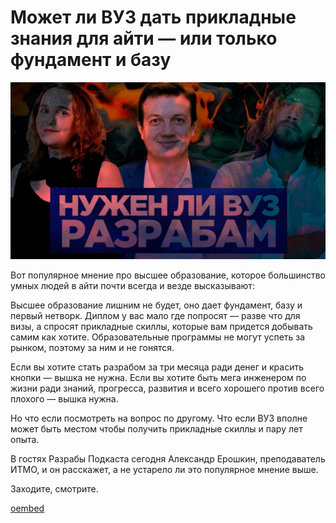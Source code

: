 # Может ли ВУЗ дать прикладные знания для айти — или только фундамент и базу

![preview](./preview.jpg)

Вот популярное мнение про высшее образование, которое большинство умных людей в айти почти всегда и везде высказывают:

Высшее образование лишним не будет, оно дает фундамент, базу и первый нетворк. Диплом у вас мало где попросят — разве что для визы, а спросят прикладные скиллы, которые вам придется добывать самим как хотите. Образовательные программы не могут успеть за рынком, поэтому за ним и не гонятся.

Если вы хотите стать разрабом за три месяца ради денег и красить кнопки — вышка не нужна. Если вы хотите быть мега инженером по жизни ради знаний, прогресса, развития и всего хорошего против всего плохого — вышка нужна.

Но что если посмотреть на вопрос по другому. Что если ВУЗ вполне может быть местом чтобы получить прикладные скиллы и пару лет опыта.

В гостях Разрабы Подкаста сегодня Александр Ерошкин, преподаватель ИТМО, и он расскажет, а не устарело ли это популярное мнение выше.

Заходите, смотрите.

[oembed](https://youtu.be/SKsl2wY3Ke8)